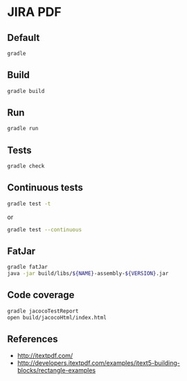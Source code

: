 # JIRA PDF

## Default

```bash
gradle
```

## Build

```bash
gradle build
```

## Run

```bash
gradle run
```

## Tests

```bash
gradle check
```

## Continuous tests

```bash
gradle test -t
```

or

```bash
gradle test --continuous
```

## FatJar

```bash
gradle fatJar
java -jar build/libs/${NAME}-assembly-${VERSION}.jar
```

## Code coverage

```bash
gradle jacocoTestReport
open build/jacocoHtml/index.html
```

## References
* http://itextpdf.com/
* http://developers.itextpdf.com/examples/itext5-building-blocks/rectangle-examples
